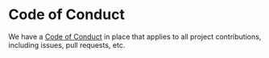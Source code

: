 Code of Conduct
===============

We have a [Code of Conduct](https://docs.pretix.eu/dev/development/contribution/codeofconduct.html)
in place that applies to all project contributions, including issues, pull requests, etc.
